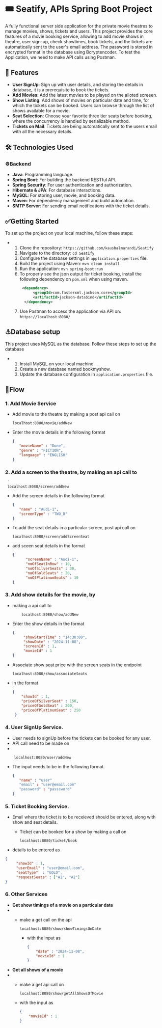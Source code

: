 # 🎟️ Seatify, APIs Spring Boot Project

A fully functional server side application for the private movie theatres to manage movies, shows, tickets and users. This project provides the core features of a movie booking service, allowing to add movie shows in theatre, user sign-up, check showtimes, book tickets, and the tickets are automatically sent to the user's email address.
The password is stored in encrypted format in the database using Bcryptencoder. 
To test the Application, we need to make API calls using Postman.

## 🚀 Features

- **User SignUp**: Sign up with user details, and  storing the details in database, it is a prerequisite to book the tickets.
- **Add Movies**: Add the latest movies to be played on the alloted screeen.
- **Show Listing**: Add shows of movies on particular date and time, for which the tickets can be booked. Users can browse through the list of shows available for a movie.
- **Seat Selection**: Choose your favorite three tier seats before booking, where the concurrency is handled by serializable method.
- **Tickets on Mail**: Tickets are being automatically sent to the users email with all the necessary details.

## 🛠️ Technologies Used

### ⚙️Backend
- **Java**: Programming language.
- **Spring Boot**: For building the backend RESTful API.
- **Spring Security**: For user authentication and authorization.
- **Hibernate & JPA**: For database interactions.
- **MySQL**: For storing user, movie, and booking data.
- **Maven**: For dependency management and build automation.
- **SMTP Server**: For sending email notifications with the ticket details.

## ✅Getting Started
 To set up the project on your local machine, follow these steps:
 - 1. Clone the repository:    ```https://github.com/kaushalmarandi/Seatify```
   2. Navigate to the directory: ```cd Seatify```
   3. Configure the database settings in ```application.properties``` file.
   4. Build the project using Maven: ```mvn clean install```
   5. Run the application: ```mvn spring-boot:run```
   6. To properly see the json output for ticket booking, install the following dependency on ```pom.xml``` when using maven.
      ```xml
       <dependency>
            <groupId>com.fasterxml.jackson.core</groupId>
            <artifactId>jackson-databind</artifactId>
        </dependency>
   8. Use Postman to access the application via API on: ```https://localhost:8080/```

## ⚓️Database setup
This project uses MySQL as the database. Follow these steps to set up the database
- 1. Install MySQL on your local machine.
  2. Create a new database named bookmyshow.
  3. Update the database configuration in ```application.properties``` file.

## 🍃Flow
### 1.  Add Movie Service
  - Add movie to the theatre by making a post api call on
      
        localhost:8080/movie/addNew
 - Enter the movie details in the following format
   ```json
   {
      "movieName" : "Dune",
      "genre" : "FICTION",
      "language" : "ENGLISH"
   }

### 2. Add a screen to the theatre, by making an api call to
     ` 
     localhost:8080/screen/addNew
   - Add the screen details in the following format
     ```json
     {
        "name" : "Audi-1",
        "screenType" : "TWO_D"
     }
  - To add the seat details in a particular screen, post api call on
 
        localhost:8080/screen/addScreenSeat

   - add sceen seat details in the format
     ```json
     {
           "screenName" : "Audi-1",
           "noOfSeatInRow" : 10,
           "noOfSilverSeats" : 30,
           "noOfGoldSeats" : 20,
           "noOfPlatinumSeats" : 10
     }

### 3. Add show details for the movie, by
 - making a api call to
   
           localhost:8080/show/addNew
- Enter the show details in the format
  ```json
  {
       "showStartTime" : "14:30:00",
       "showDate" : "2024-11-08",
       "screenId" : 1,
       "movieId" : 1
  }

- Associate show seat price with the screen seats in the endpoint

      localhost:8080/show/associateSeats
- in the format
  ```json
  {
      "showId" : 1,
      "priceOfSilverSeat" : 150,
      "priceOfGoldSeat" : 200,
      "priceOfPlatinumSeat" : 250
   }


### 4. User SignUp Service.
  - User needs to signUp before the tickets can be booked for any user.
  - API call need to be made on
  - 

        localhost:8080/user/addNew

  - The input needs to be in the following format.
     ```json  {
     {
        "name" : "user"
        "email" : "user@email.com"
        "password" : "passsword"
     }
### 5. Ticket Booking Service.
- Email where the ticket is to be receieved should be entered, along with show and seat details.
  - Ticket can be booked for a show by making a call on

        localhost:8080/ticket/book

 -  details to be entered as
   ```json
   {
        "showId" : 1,
        "userEmail" : "user@email.com",
        "seatType"  : "GOLD",
        "requestSeats" : ["A1", "A2"]
   }
```
### 6. Other Services
- **Get show timings of a movie on a particular date**
- - make a get call on the api

        localhost:8080/show/showTimingsOnDate
    - with the input as
      ```json
      {
          "date" : "2024-11-08",
          "movieId" : 1
      }
- **Get all shows of a movie**
- - make a get api call on

        localhost:8080/show/getAllShowsOfMovie
  - with the input as
    ```json
    {
        "movieId" : 1
    }

  


